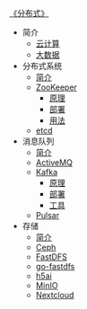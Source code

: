 [《分布式》](index.md)

- 简介
  - [云计算](简介/云计算.md)
  - [大数据](简介/大数据.md)
- 分布式系统
  - [简介](分布式系统/简介.md)
  - [ZooKeeper](分布式系统/ZooKeeper/ZooKeeper.md)
    - [原理](分布式系统/ZooKeeper/原理.md)
    - [部署](分布式系统/ZooKeeper/部署.md)
    - [用法](分布式系统/ZooKeeper/用法.md)
  - [etcd](分布式系统/etcd.md)
- 消息队列
  - [简介](消息队列/简介.md)
  - [ActiveMQ](消息队列/ActiveMQ.md)
  - [Kafka](消息队列/Kafka/Kafka.md)
    - [原理](消息队列/Kafka/原理.md)
    - [部署](消息队列/Kafka/部署.md)
    - [工具](消息队列/Kafka/工具.md)
  - [Pulsar](消息队列/Pulsar.md)
- 存储
  - [简介](存储/简介.md)
  - [Ceph](存储/Ceph.md)
  - [FastDFS](存储/FastDFS.md)
  - [go-fastdfs](存储/go-fastdfs.md)
  - [h5ai](存储/h5ai.md)
  - [MinIO](存储/MinIO.md)
  - [Nextcloud](存储/Nextcloud.md)
